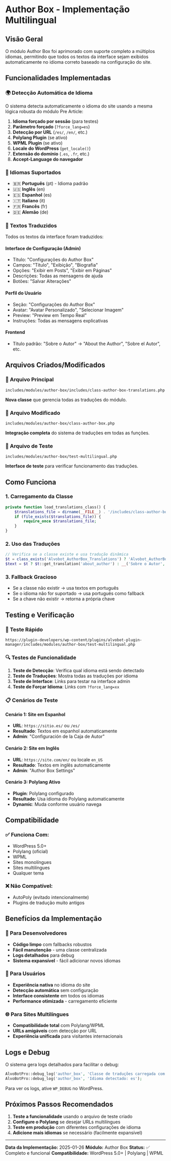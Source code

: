 # Author Box - Implementação Multilingual

## Visão Geral

O módulo Author Box foi aprimorado com suporte completo a múltiplos idiomas, permitindo que todos os textos da interface sejam exibidos automaticamente no idioma correto baseado na configuração do site.

## Funcionalidades Implementadas

### 🌍 Detecção Automática de Idioma

O sistema detecta automaticamente o idioma do site usando a mesma lógica robusta do módulo Pre Article:

1. **Idioma forçado por sessão** (para testes)
2. **Parâmetro forçado** (`?force_lang=es`)
3. **Detecção por URL** (`/es/`, `/en/`, etc.)
4. **Polylang Plugin** (se ativo)
5. **WPML Plugin** (se ativo)
6. **Locale do WordPress** (`get_locale()`)
7. **Extensão do domínio** (`.es`, `.fr`, etc.)
8. **Accept-Language do navegador**

### 📝 Idiomas Suportados

- 🇧🇷 **Português** (pt) - Idioma padrão
- 🇺🇸 **Inglês** (en)
- 🇪🇸 **Espanhol** (es)
- 🇮🇹 **Italiano** (it)
- 🇫🇷 **Francês** (fr)
- 🇩🇪 **Alemão** (de)

### 🔧 Textos Traduzidos

Todos os textos da interface foram traduzidos:

#### Interface de Configuração (Admin)
- Título: "Configurações do Author Box"
- Campos: "Título", "Exibição", "Biografia"
- Opções: "Exibir em Posts", "Exibir em Páginas"
- Descrições: Todas as mensagens de ajuda
- Botões: "Salvar Alterações"

#### Perfil do Usuário
- Seção: "Configurações do Author Box"
- Avatar: "Avatar Personalizado", "Selecionar Imagem"
- Preview: "Preview em Tempo Real"
- Instruções: Todas as mensagens explicativas

#### Frontend
- Título padrão: "Sobre o Autor" → "About the Author", "Sobre el Autor", etc.

## Arquivos Criados/Modificados

### 📁 Arquivo Principal
```
includes/modules/author-box/includes/class-author-box-translations.php
```
**Nova classe** que gerencia todas as traduções do módulo.

### 🔧 Arquivo Modificado
```
includes/modules/author-box/class-author-box.php
```
**Integração completa** do sistema de traduções em todas as funções.

### 🧪 Arquivo de Teste
```
includes/modules/author-box/test-multilingual.php
```
**Interface de teste** para verificar funcionamento das traduções.

## Como Funciona

### 1. Carregamento da Classe
```php
private function load_translations_class() {
    $translations_file = dirname(__FILE__) . '/includes/class-author-box-translations.php';
    if (file_exists($translations_file)) {
        require_once $translations_file;
    }
}
```

### 2. Uso das Traduções
```php
// Verifica se a classe existe e usa tradução dinâmica
$t = class_exists('Alvobot_AuthorBox_Translations') ? 'Alvobot_AuthorBox_Translations' : null;
$text = $t ? $t::get_translation('about_author') : __('Sobre o Autor', 'alvobot-pro');
```

### 3. Fallback Gracioso
- Se a classe não existir → usa textos em português
- Se o idioma não for suportado → usa português como fallback
- Se a chave não existir → retorna a própria chave

## Testing e Verificação

### 🧪 Teste Rápido
```
https://plugin-developers/wp-content/plugins/alvobot-plugin-manager/includes/modules/author-box/test-multilingual.php
```

### 🔍 Testes de Funcionalidade

1. **Teste de Detecção**: Verifica qual idioma está sendo detectado
2. **Teste de Traduções**: Mostra todas as traduções por idioma
3. **Teste de Interface**: Links para testar na interface admin
4. **Teste de Forçar Idioma**: Links com `?force_lang=xx`

### 📋 Cenários de Teste

#### Cenário 1: Site em Espanhol
- **URL**: `https://sitio.es/` ou `/es/`
- **Resultado**: Textos em espanhol automaticamente
- **Admin**: "Configuración de la Caja de Autor"

#### Cenário 2: Site em Inglês
- **URL**: `https://site.com/en/` ou locale `en_US`
- **Resultado**: Textos em inglês automaticamente
- **Admin**: "Author Box Settings"

#### Cenário 3: Polylang Ativo
- **Plugin**: Polylang configurado
- **Resultado**: Usa idioma do Polylang automaticamente
- **Dynamic**: Muda conforme usuário navega

## Compatibilidade

### ✅ Funciona Com:
- WordPress 5.0+
- Polylang (oficial)
- WPML
- Sites monolíngues
- Sites multilíngues
- Qualquer tema

### ❌ Não Compatível:
- AutoPoly (evitado intencionalmente)
- Plugins de tradução muito antigos

## Benefícios da Implementação

### 🎯 Para Desenvolvedores
- **Código limpo** com fallbacks robustos
- **Fácil manutenção** - uma classe centralizada
- **Logs detalhados** para debug
- **Sistema expansível** - fácil adicionar novos idiomas

### 👥 Para Usuários
- **Experiência nativa** no idioma do site
- **Detecção automática** sem configuração
- **Interface consistente** em todos os idiomas
- **Performance otimizada** - carregamento eficiente

### 🌐 Para Sites Multilíngues
- **Compatibilidade total** com Polylang/WPML
- **URLs amigáveis** com detecção por URL
- **Experiência unificada** para visitantes internacionais

## Logs e Debug

O sistema gera logs detalhados para facilitar o debug:

```php
AlvoBotPro::debug_log('author_box', 'Classe de traduções carregada com sucesso');
AlvoBotPro::debug_log('author_box', 'Idioma detectado: es');
```

Para ver os logs, ative `WP_DEBUG` no WordPress.

## Próximos Passos Recomendados

1. **Teste a funcionalidade** usando o arquivo de teste criado
2. **Configure o Polylang** se desejar URLs multilíngues
3. **Teste em produção** com diferentes configurações de idioma
4. **Adicione mais idiomas** se necessário (facilmente expansível)

---

**Data da Implementação:** 2025-01-26
**Módulo:** Author Box
**Status:** ✅ Completo e funcional
**Compatibilidade:** WordPress 5.0+ | Polylang | WPML